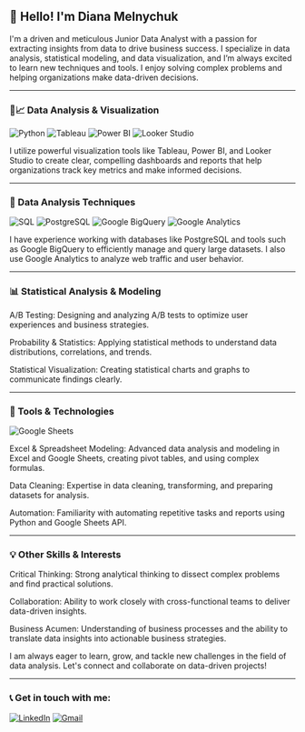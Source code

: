 ## 👋 Hello! I'm Diana Melnychuk

I'm a driven and meticulous Junior Data Analyst with a passion for extracting insights from data to drive business success. I specialize in data analysis, statistical modeling, and data visualization, and I’m always excited to learn new techniques and tools. I enjoy solving complex problems and helping organizations make data-driven decisions.

---

### 🚀📈 Data Analysis & Visualization

![Python](https://img.shields.io/badge/-Python-0A1A2F?style=for-the-badge&logo=python&logoColor=white)
![Tableau](https://img.shields.io/badge/-Tableau-E47600?style=for-the-badge&logo=tableau&logoColor=white)
![Power BI](https://img.shields.io/badge/-Power_BI-F2C811?style=for-the-badge&logo=powerbi&logoColor=white)
![Looker Studio](https://img.shields.io/badge/-Looker_Studio-1A73E8?style=for-the-badge&logo=google-data-studio&logoColor=white)

I utilize powerful visualization tools like Tableau, Power BI, and Looker Studio to create clear, compelling dashboards and reports that help organizations track key metrics and make informed decisions.

---

### 🧠 Data Analysis Techniques

![SQL](https://img.shields.io/badge/-SQL-0A1A2F?style=for-the-badge&logo=postgresql&logoColor=white)
![PostgreSQL](https://img.shields.io/badge/-PostgreSQL-4169E1?style=for-the-badge&logo=postgresql&logoColor=white)
![Google BigQuery](https://img.shields.io/badge/-Google_BigQuery-4285F4?style=for-the-badge&logo=google-bigquery&logoColor=white)
![Google Analytics](https://img.shields.io/badge/-Google_Analytics-FF6F00?style=for-the-badge&logo=google-analytics&logoColor=white)

I have experience working with databases like PostgreSQL and tools such as Google BigQuery to efficiently manage and query large datasets. I also use Google Analytics to analyze web traffic and user behavior.

---

### 📊 Statistical Analysis & Modeling

A/B Testing: Designing and analyzing A/B tests to optimize user experiences and business strategies.

Probability & Statistics: Applying statistical methods to understand data distributions, correlations, and trends.

Statistical Visualization: Creating statistical charts and graphs to communicate findings clearly.

---

### 🔧 Tools & Technologies

![Google Sheets](https://img.shields.io/badge/-Google_Sheets-34A853?style=for-the-badge&logo=google-sheets&logoColor=white)

Excel & Spreadsheet Modeling: Advanced data analysis and modeling in Excel and Google Sheets, creating pivot tables, and using complex formulas.

Data Cleaning: Expertise in data cleaning, transforming, and preparing datasets for analysis.

Automation: Familiarity with automating repetitive tasks and reports using Python and Google Sheets API.

---

### 💡 Other Skills & Interests

Critical Thinking: Strong analytical thinking to dissect complex problems and find practical solutions.

Collaboration: Ability to work closely with cross-functional teams to deliver data-driven insights.

Business Acumen: Understanding of business processes and the ability to translate data insights into actionable business strategies.

I am always eager to learn, grow, and tackle new challenges in the field of data analysis. Let's connect and collaborate on data-driven projects!

---

### 📞 Get in touch with me:

[![LinkedIn](https://img.shields.io/badge/-LinkedIn-0077B5?style=for-the-badge&logo=linkedin&logoColor=white)](https://www.linkedin.com/in/diana-melnychuk-991b97333/)
[![Gmail](https://img.shields.io/badge/-Gmail-D14836?style=for-the-badge&logo=gmail&logoColor=white)](mailto:diana.melnychuk.work@gmail.com)
